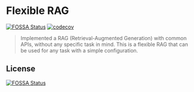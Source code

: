 # Flexible RAG

[![FOSSA Status](https://app.fossa.com/api/projects/git%2Bgithub.com%2Fthangved%2Fflexible-rag.svg?type=shield)](https://app.fossa.com/projects/git%2Bgithub.com%2Fthangved%2Fflexible-rag?ref=badge_shield)
[![codecov](https://codecov.io/gh/thangved/flexible-rag/branch/main/graph/badge.svg?token=BZM1RDBMKS)](https://codecov.io/gh/thangved/flexible-rag)

> Implemented a RAG (Retrieval-Augmented Generation) with common APIs, without any specific task in mind. This is a flexible RAG that can be used for any task with a simple configuration.

## License

[![FOSSA Status](https://app.fossa.com/api/projects/git%2Bgithub.com%2Fthangved%2Fflexible-rag.svg?type=large)](https://app.fossa.com/projects/git%2Bgithub.com%2Fthangved%2Fflexible-rag?ref=badge_large)
